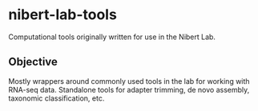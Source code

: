 # nibert-lab-tools
Computational tools originally written for use in the Nibert Lab.

## Objective
Mostly wrappers around commonly used tools in the lab for working with RNA-seq data.
Standalone tools for adapter trimming, de novo assembly, taxonomic classification, etc.

